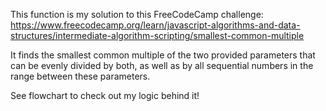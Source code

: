 This function is my solution to this FreeCodeCamp challenge:
https://www.freecodecamp.org/learn/javascript-algorithms-and-data-structures/intermediate-algorithm-scripting/smallest-common-multiple

It finds the smallest common multiple of the two provided parameters that can be evenly divided by both, 
as well as by all sequential numbers in the range between these parameters.

See flowchart to check out my logic behind it! 
